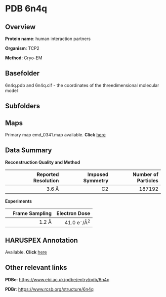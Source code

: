 # PDB 6n4q

## Overview

**Protein name**: human interaction partners

**Organism**: TCP2

**Method**: Cryo-EM



## Basefolder

6n4q.pdb and 6n4q.cif - the coordinates of the threedimensional molecular model

## Subfolders









## Maps

Primary map emd_0341.map available. **Click** [here](http://ftp.wwpdb.org/pub/emdb/structures/EMD-0341/map/) 

## Data Summary
**Reconstruction Quality and Method**

|   | Reported Resolution | Imposed Symmetry | Number of Particles |
|---|-------------:|----------------:|--------------:|
|   |3.6 Å|C2|187192|

**Experiments**

|   | Frame Sampling | Electron Dose |
|---|-------------:|----------------:|
|   |1.2 Å|41.0 e<sup>-</sup>/Å<sup>2</sup>|

## HARUSPEX Annotation

Available. **Click** [here](https://zenodo.org/record/3820203)

## Other relevant links 
**PDBe**:  https://www.ebi.ac.uk/pdbe/entry/pdb/6n4q
 
**PDBr**: https://www.rcsb.org/structure/6n4q 
